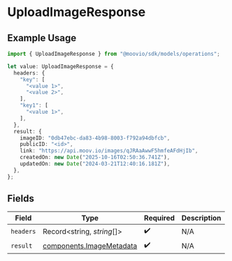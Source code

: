 # UploadImageResponse

## Example Usage

```typescript
import { UploadImageResponse } from "@moovio/sdk/models/operations";

let value: UploadImageResponse = {
  headers: {
    "key": [
      "<value 1>",
      "<value 2>",
    ],
    "key1": [
      "<value 1>",
    ],
  },
  result: {
    imageID: "0db47ebc-da83-4b98-8003-f792a94dbfcb",
    publicID: "<id>",
    link: "https://api.moov.io/images/qJRAaAwwF5hmfeAFdHjIb",
    createdOn: new Date("2025-10-16T02:50:36.741Z"),
    updatedOn: new Date("2024-03-21T12:40:16.181Z"),
  },
};
```

## Fields

| Field                                                                | Type                                                                 | Required                                                             | Description                                                          |
| -------------------------------------------------------------------- | -------------------------------------------------------------------- | -------------------------------------------------------------------- | -------------------------------------------------------------------- |
| `headers`                                                            | Record<string, *string*[]>                                           | :heavy_check_mark:                                                   | N/A                                                                  |
| `result`                                                             | [components.ImageMetadata](../../models/components/imagemetadata.md) | :heavy_check_mark:                                                   | N/A                                                                  |